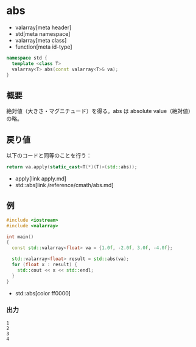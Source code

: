 # abs
* valarray[meta header]
* std[meta namespace]
* valarray[meta class]
* function[meta id-type]

```cpp
namespace std {
  template <class T>
  valarray<T> abs(const valarray<T>& va);
}
```

## 概要
絶対値（大きさ・マグニチュード）を得る。abs は absolute value（絶対値）の略。


## 戻り値
以下のコードと同等のことを行う：

```cpp
return va.apply(static_cast<T(*)(T)>(std::abs));
```
* apply[link apply.md]
* std::abs[link /reference/cmath/abs.md]


## 例
```cpp example
#include <iostream>
#include <valarray>

int main()
{
  const std::valarray<float> va = {1.0f, -2.0f, 3.0f, -4.0f};

  std::valarray<float> result = std::abs(va);
  for (float x : result) {
    std::cout << x << std::endl;
  }
}
```
* std::abs[color ff0000]

### 出力
```
1
2
3
4
```


